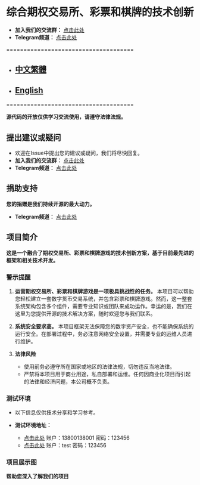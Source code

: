 # 综合期权交易所、彩票和棋牌的技术创新

- **加入我们的交流群：** [点击此处](https://t.me/not_delme)
- **Telegram频道：** [点击此处](https://t.me/not_delme)

=====================================
- ## [中文繁體](README-TW.md)
- ## [English](README-EN.md)
=====================================

**源代码的开放仅供学习交流使用，请遵守法律法规。**

## 提出建议或疑问
- 欢迎在Issue中提出您的建议或疑问，我们将尽快回复。
- **加入我们的交流群：** [点击此处](https://t.me/not_delme)
- **Telegram频道：** [点击此处](https://t.me/not_delme)

## 捐助支持
**您的捐赠是我们持续开源的最大动力。**
- **Telegram频道：** [点击此处](https://t.me/not_delme)

## 项目简介

**这是一个融合了期权交易所、彩票和棋牌游戏的技术创新方案，基于目前最先进的框架和相关技术开发。**

### 警示提醒

1. **运营期权交易所、彩票和棋牌游戏是一项极具挑战性的任务。**
   本项目可以帮助您轻松建立一套数字货币交易系统，并包含彩票和棋牌游戏。然而，这一整套系统架构包含多个组件，需要专业知识或团队来成功运作。幸运的是，我们在这里为您提供开源的技术解决方案，随时欢迎您与我们联系。

2. **系统安全要求高。**
   本项目框架无法保障您的数字资产安全，也不能确保系统的运行安全。在部署过程中，务必注意网络安全设置，并需要专业的运维人员进行维护。

3. **法律风险**
   - 使用前务必遵守所在国家或地区的法律法规，切勿违反当地法律。
   - 严禁将本项目用于商业用途，私自部署和运维。任何因商业化项目而引起的法律和经济问题，本公司概不负责。

### 测试环境
- 以下信息仅供技术分享和学习参考。

- **测试环境地址：**
  - [点击此处](https://www.google.com) 账户：13800138001 密码：123456
  - [点击此处](https://www.google.com) 账户：test 密码：123456

### 项目展示图
**帮助您深入了解我们的项目**
